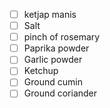 - [ ] ketjap manis
- [ ] Salt
- [ ] pinch of rosemary
- [ ] Paprika powder
- [ ] Garlic powder
- [ ] Ketchup
- [ ] Ground cumin
- [ ] Ground coriander
